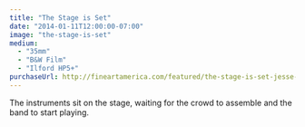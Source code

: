 ```yaml
---
title: "The Stage is Set"
date: "2014-01-11T12:00:00-07:00"
image: "the-stage-is-set"
medium:
  - "35mm"
  - "B&W Film"
  - "Ilford HP5+"
purchaseUrl: http://fineartamerica.com/featured/the-stage-is-set-jesse-allen.html
---
```


The instruments sit on the stage, waiting for the crowd to assemble and the band to start playing.
